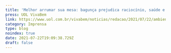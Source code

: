 ```yaml
---
title: 'Melhor arrumar sua mesa: bagunça prejudica raciocínio, saúde e relações'
press: UOL VivaBem
link: https://www.uol.com.br/vivabem/noticias/redacao/2021/07/22/ambiente-baguncado-consome-tempo-e-prejudica-raciocinio-saude-e-relacoes.htm
category: Imprensa
type: blog
noindex: true
date: 2021-07-22T19:09:38.729Z
draft: false
---
```

